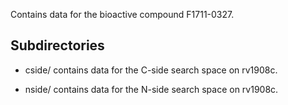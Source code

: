 Contains data for the bioactive compound F1711-0327.

## Subdirectories

- cside/ contains data for the C-side search space on rv1908c.

- nside/ contains data for the N-side search space on rv1908c.

